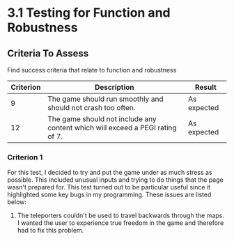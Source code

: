 # 3.1 Testing for Function and Robustness

## Criteria To Assess

Find success criteria that relate to function and robustness

| Criterion | Description                                                                   | Result      |
| --------- | ----------------------------------------------------------------------------- | ----------- |
| 9         | The game should run smoothly and should not crash too often.                  | As expected |
| 12        | The game should not include any content which will exceed a PEGI rating of 7. | As expected |

### Criterion 1

For this test, I decided to try and put the game under as much stress as possible. This included unusual inputs and trying to do things that the page wasn't prepared for. This test turned out to be particular useful since it highlighted some key bugs in my programming. These issues are listed below:



1. The teleporters couldn't be used to travel backwards through the maps. I wanted the user to experience true freedom in the game and therefore had to fix this problem.
